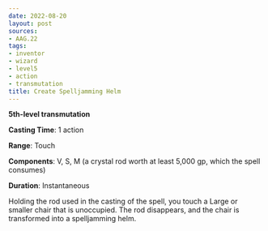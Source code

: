 ```yaml
---
date: 2022-08-20
layout: post
sources:
- AAG.22
tags:
- inventor
- wizard
- level5
- action
- transmutation
title: Create Spelljamming Helm
---
```


**5th-level transmutation**

**Casting Time**: 1 action

**Range**: Touch

**Components**: V, S, M (a crystal rod worth at least 5,000 gp, which the spell consumes)

**Duration**: Instantaneous

Holding the rod used in the casting of the spell, you touch a Large or smaller chair that is unoccupied. The rod disappears, and the chair is transformed into a spelljamming helm.

